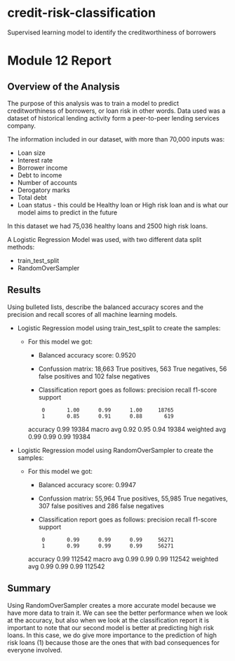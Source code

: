 # credit-risk-classification
Supervised learning model to identify the creditworthiness of borrowers

# Module 12 Report

## Overview of the Analysis

The purpose of this analysis was to train a model to predict creditworthiness of borrowers, or loan risk in other words. Data used was a dataset of historical lending activity form a peer-to-peer lending services company.

The information included in our dataset, with more than 70,000 inputs was:
* Loan size
* Interest rate
* Borrower income
* Debt to income
* Number of accounts
* Derogatory marks
* Total debt
* Loan status - this could be Healthy loan or High risk loan and is what our model aims to predict in the future

In this dataset we had 75,036 healthy loans and 2500 high risk loans.

A Logistic Regression Model was used, with two different data split methods:
  * train_test_split
  * RandomOverSampler


## Results

Using bulleted lists, describe the balanced accuracy scores and the precision and recall scores of all machine learning models.

* Logistic Regression model using train_test_split to create the samples:
  * For this model we got:
    * Balanced accuracy score: 0.9520
    * Confussion matrix: 18,663 True positives, 563 True negatives, 56 false positives and 102 false negatives
    * Classification report goes as follows:
              precision    recall  f1-score   support

           0       1.00      0.99      1.00     18765
           1       0.85      0.91      0.88       619

    accuracy                           0.99     19384
   macro avg       0.92      0.95      0.94     19384
weighted avg       0.99      0.99      0.99     19384


* Logistic Regression model using RandomOverSampler to create the samples:
  * For this model we got:
    * Balanced accuracy score: 0.9947
    * Confussion matrix: 55,964 True positives, 55,985 True negatives, 307 false positives and 286 false negatives
    * Classification report goes as follows:
              precision    recall  f1-score   support

           0       0.99      0.99      0.99     56271
           1       0.99      0.99      0.99     56271

    accuracy                           0.99    112542
   macro avg       0.99      0.99      0.99    112542
weighted avg       0.99      0.99      0.99    112542

## Summary

Using RandomOverSampler creates a more accurate model because we have more data to train it. We can see the better performance when we look at the accuracy, but also when we look at the classification report it is important to note that our second model is better at predicting high risk loans.
In this case, we do give more importance to the prediction of high risk loans (1) because those are the ones that with bad consequences for everyone involved.


